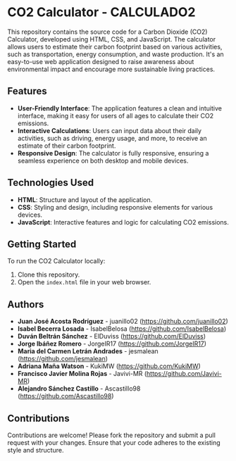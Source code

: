 # CO2 Calculator - CALCULADO2

This repository contains the source code for a Carbon Dioxide (CO2) Calculator, developed using HTML, CSS, and JavaScript. The calculator allows users to estimate their carbon footprint based on various activities, such as transportation, energy consumption, and waste production. It's an easy-to-use web application designed to raise awareness about environmental impact and encourage more sustainable living practices.

## Features

- **User-Friendly Interface**: The application features a clean and intuitive interface, making it easy for users of all ages to calculate their CO2 emissions.
- **Interactive Calculations**: Users can input data about their daily activities, such as driving, energy usage, and more, to receive an estimate of their carbon footprint.
- **Responsive Design**: The calculator is fully responsive, ensuring a seamless experience on both desktop and mobile devices.

## Technologies Used

- **HTML**: Structure and layout of the application.
- **CSS**: Styling and design, including responsive elements for various devices.
- **JavaScript**: Interactive features and logic for calculating CO2 emissions.

## Getting Started

To run the CO2 Calculator locally:

1. Clone this repository.
2. Open the `index.html` file in your web browser.

## Authors

- **Juan José Acosta Rodríguez** - juanillo02 (https://github.com/juanillo02)
- **Isabel Becerra Losada** - IsabelBelosa (https://github.com/IsabelBelosa)
- **Duván Beltrán Sánchez** - ElDuviss (https://github.com/ElDuviss)
- **Jorge Ibáñez Romero** - JorgeIR17 (https://github.com/JorgeIR17)
- **Maria del Carmen Letrán Andrades** - jesmalean (https://github.com/jesmalean)
- **Adriana Maña Watson** - KukiMW (https://github.com/KukiMW)
- **Francisco Javier Molina Rojas** - Javivi-MR (https://github.com/Javivi-MR)
- **Alejandro Sánchez Castillo** - Ascastillo98 (https://github.com/Ascastillo98)

## Contributions

Contributions are welcome! Please fork the repository and submit a pull request with your changes. Ensure that your code adheres to the existing style and structure.



